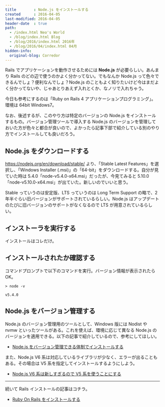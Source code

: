 ```yaml
---
title        : Node.js をインストールする
created      : 2016-04-05
last-modified: 2016-04-05
header-date  : true
path:
  - /index.html Neo's World
  - /blog/index.html Blog
  - /blog/2016/index.html 2016年
  - /blog/2016/04/index.html 04月
hidden-info:
  original-blog: Corredor
---
```


Rails でアプリケーションを動作させるためには **Node.js** が必要らしい。あんまり Rails のどの辺で使うのかよく分かってない。でもなんか Node.js って色々できるんでしょ？便利なんでしょ？Node.js のこともよく知りたいけど今はまだよく分かってないや、じゃあとりあえず入れとくか、なノリで入れちゃう。

今日も参考にするのは「Ruby on Rails 4 アプリケーションプログラミング」。環境は 64bit Windows7。

なお、後述するが、このやり方は特定のバージョンの Node.js をインストールするもの。バージョン管理ツールで導入する Node.js のバージョンを管理しておいた方が色々と都合が良いので、よかったら記事下部で紹介している別のやり方でインストールしても良いだろう。

## Node.js をダウンロードする

<https://nodejs.org/en/download/stable/> より、「Stable Latest Features」を選択し、「Windows Installer (.msi)」の「64-bit」をダウンロードする。自分が見ていた時は 5.4.0「node-v5.4.0-x64.msi」だったが、今見てみると 5.10.0「node-v5.10.0-x64.msi」が出ていた。新しいのでいいと思う。

Stable っていうのは安定版、LTS っていうのは Long Term Support の略で、2年半ぐらい旧バージョンがサポートされているらしい。Node.js はアップデートのたびに旧バージョンのサポートがなくなるので LTS が用意されているらしい。

## インストーラを実行する

インストールはコレだけ。

## インストールされたか確認する

コマンドプロンプトで以下のコマンドを実行。バージョン情報が表示されたら OK。

```batch
> node -v

v5.4.0
```

## Node.js をバージョン管理する

Node.js のバージョン管理用のツールとして、Windows 版には Nodist や nvmw といったツールがある。これを使えば、環境に応じて異なる Node.js のバージョンを適用できる。以下の記事で紹介しているので、参考にしてほしい。

- [Node.js をバージョン管理できる体制でインストールする](/blog/2016/05/26-01.html)

また、Node.js V6 系は対応しているライブラリが少なく、エラーが出ることもある。その場合は V5 系を指定してインストールするようにしよう。

- [Node.js V6 系は新しすぎるので V5 系を使うことにする](/blog/2016/05/27-01.html)

---

続いて Rails インストールの記事はコチラ。

- [Ruby On Rails をインストールする](27-01.html)
